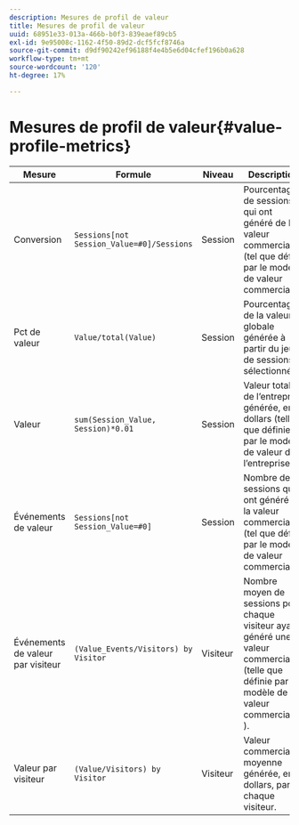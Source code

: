 ```yaml
---
description: Mesures de profil de valeur
title: Mesures de profil de valeur
uuid: 68951e33-013a-466b-b0f3-839eaef89cb5
exl-id: 9e95008c-1162-4f50-89d2-dcf5fcf8746a
source-git-commit: d9df90242ef96188f4e4b5e6d04cfef196b0a628
workflow-type: tm+mt
source-wordcount: '120'
ht-degree: 17%

---
```


# Mesures de profil de valeur{#value-profile-metrics}

| Mesure | Formule | Niveau | Description |
|---|---|---|---|
| Conversion | `Sessions[not Session_Value=#0]/Sessions` | Session | Pourcentage de sessions qui ont généré de la valeur commerciale (tel que défini par le modèle de valeur commerciale). |
| Pct de valeur | `Value/total(Value)` | Session | Pourcentage de la valeur globale générée à partir du jeu de sessions sélectionné. |
| Valeur | `sum(Session_Value, Session)*0.01` | Session | Valeur totale de l’entreprise générée, en dollars (telle que définie par le modèle de valeur de l’entreprise). |
| Événements de valeur | `Sessions[not Session_Value=#0]` | Session | Nombre de sessions qui ont généré de la valeur commerciale (tel que défini par le modèle de valeur commerciale). |
| Événements de valeur par visiteur | `(Value_Events/Visitors) by Visitor` | Visiteur | Nombre moyen de sessions pour chaque visiteur ayant généré une valeur commerciale (telle que définie par le modèle de valeur commerciale ). |
| Valeur par visiteur | `(Value/Visitors) by Visitor` | Visiteur | Valeur commerciale moyenne générée, en dollars, par chaque visiteur. |
